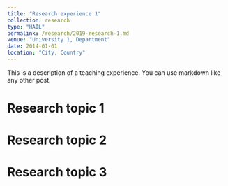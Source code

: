 ```yaml
---
title: "Research experience 1"
collection: research
type: "HAIL"
permalink: /research/2019-research-1.md
venue: "University 1, Department"
date: 2014-01-01
location: "City, Country"
---
```


This is a description of a teaching experience. You can use markdown like any other post.

Research topic 1
======

Research topic 2
======

Research topic 3
======
